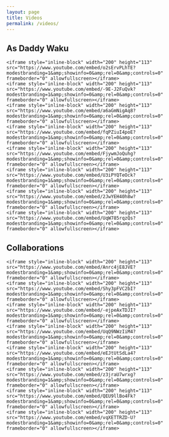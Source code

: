 ```yaml
---
layout: page
title: Videos
permalink: /videos/
---
```


<!-- https://developers.google.com/youtube/player_parameters -->


<div class="video-container">

<h2>As Daddy Waku</h2>

	<iframe style="inline-block" width="200" height="113" src="https://www.youtube.com/embed/o2sErvPLhTE?modestbranding=1&amp;showinfo=0&amp;rel=0&amp;controls=0" frameborder="0" allowfullscreen></iframe>
	<iframe style="inline-block" width="200" height="113" src="https://www.youtube.com/embed/-9E-J2FuQvk?modestbranding=1&amp;showinfo=0&amp;rel=0&amp;controls=0" frameborder="0" allowfullscreen></iframe>
	<iframe style="inline-block" width="200" height="113" src="https://www.youtube.com/embed/a6aGmNigAq8?modestbranding=1&amp;showinfo=0&amp;rel=0&amp;controls=0" frameborder="0" allowfullscreen></iframe>
	<iframe style="inline-block" width="200" height="113" src="https://www.youtube.com/embed/fqPZiuI4poE?modestbranding=1&amp;showinfo=0&amp;rel=0&amp;controls=0" frameborder="0" allowfullscreen></iframe>
	<iframe style="inline-block" width="200" height="113" src="https://www.youtube.com/embed/FjywmJoQuhg?modestbranding=1&amp;showinfo=0&amp;rel=0&amp;controls=0" frameborder="0" allowfullscreen></iframe>
	<iframe style="inline-block" width="200" height="113" src="https://www.youtube.com/embed/U3iPYQTeOck?modestbranding=1&amp;showinfo=0&amp;rel=0&amp;controls=0" frameborder="0" allowfullscreen></iframe>
	<iframe style="inline-block" width="200" height="113" src="https://www.youtube.com/embed/2JwYEH40h8w?modestbranding=1&amp;showinfo=0&amp;rel=0&amp;controls=0" frameborder="0" allowfullscreen></iframe>
	<iframe style="inline-block" width="200" height="113" src="https://www.youtube.com/embed/UqW785rqzQs?modestbranding=1&amp;showinfo=0&amp;rel=0&amp;controls=0" frameborder="0" allowfullscreen></iframe>


<h2>Collaborations</h2>

	<iframe style="inline-block" width="200" height="113" src="https://www.youtube.com/embed/Anrc4jE8JVE?modestbranding=1&amp;showinfo=0&amp;rel=0&amp;controls=0" frameborder="0" allowfullscreen></iframe>
	<iframe style="inline-block" width="200" height="113" src="https://www.youtube.com/embed/Shy3pFVC2bI?modestbranding=1&amp;showinfo=0&amp;rel=0&amp;controls=0" frameborder="0" allowfullscreen></iframe>
	<iframe style="inline-block" width="200" height="113" src="https://www.youtube.com/embed/-ejpeAxTDJI?modestbranding=1&amp;showinfo=0&amp;rel=0&amp;controls=0" frameborder="0" allowfullscreen></iframe>
	<iframe style="inline-block" width="200" height="113" src="https://www.youtube.com/embed/UqQ9NWzIiM4?modestbranding=1&amp;showinfo=0&amp;rel=0&amp;controls=0" frameborder="0" allowfullscreen></iframe>
	<iframe style="inline-block" width="200" height="113" src="https://www.youtube.com/embed/eEJtUtSdLa4?modestbranding=1&amp;showinfo=0&amp;rel=0&amp;controls=0" frameborder="0" allowfullscreen></iframe>
	<iframe style="inline-block" width="200" height="113" src="https://www.youtube.com/embed/z3jraU7wrxg?modestbranding=1&amp;showinfo=0&amp;rel=0&amp;controls=0" frameborder="0" allowfullscreen></iframe>
	<iframe style="inline-block" width="200" height="113" src="https://www.youtube.com/embed/QEU9llBo4Fk?modestbranding=1&amp;showinfo=0&amp;rel=0&amp;controls=0" frameborder="0" allowfullscreen></iframe>
	<iframe style="inline-block" width="200" height="113" src="https://www.youtube.com/embed/vqXETTRZD-U?modestbranding=1&amp;showinfo=0&amp;rel=0&amp;controls=0" frameborder="0" allowfullscreen></iframe>
</div>